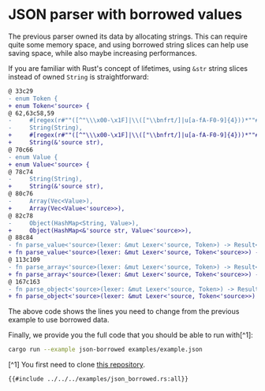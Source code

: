 # JSON parser with borrowed values

The previous parser owned its data by allocating strings. This can require quite
some memory space, and using borrowed string slices can help use saving space, while
also maybe increasing performances.

If you are familiar with Rust's concept of lifetimes,
using `&str` string slices instead of owned `String`
is straightforward:

```diff
@ 33c29
- enum Token {
+ enum Token<'source> {
@ 62,63c58,59
-     #[regex(r#""([^"\\\x00-\x1F]|\\(["\\bnfrt/]|u[a-fA-F0-9]{4}))*""#, |lex| lex.slice().to_owned())]
-     String(String),
+     #[regex(r#""([^"\\\x00-\x1F]|\\(["\\bnfrt/]|u[a-fA-F0-9]{4}))*""#, |lex| lex.slice())]
+     String(&'source str),
@ 70c66
- enum Value {
+ enum Value<'source> {
@ 78c74
-     String(String),
+     String(&'source str),
@ 80c76
-     Array(Vec<Value>),
+     Array(Vec<Value<'source>>),
@ 82c78
-     Object(HashMap<String, Value>),
+     Object(HashMap<&'source str, Value<'source>>),
@ 88c84
- fn parse_value<'source>(lexer: &mut Lexer<'source, Token>) -> Result<Value> {
+ fn parse_value<'source>(lexer: &mut Lexer<'source, Token<'source>>) -> Result<Value<'source>> {
@ 113c109
- fn parse_array<'source>(lexer: &mut Lexer<'source, Token>) -> Result<Value> {
+ fn parse_array<'source>(lexer: &mut Lexer<'source, Token<'source>>) -> Result<Value<'source>> {
@ 167c163
- fn parse_object<'source>(lexer: &mut Lexer<'source, Token>) -> Result<Value> {
+ fn parse_object<'source>(lexer: &mut Lexer<'source, Token<'source>>) -> Result<Value<'source>> {
```

The above code shows the lines you need to change from the previous example
to use borrowed data.

Finally, we provide you the full code that you should be able to run with[^1]:
```bash
cargo run --example json-borrowed examples/example.json
```

[^1] You first need to clone [this repository](https://github.com/maciejhirsz/logos).

```rust,no_run,noplayground
{{#include ../../../examples/json_borrowed.rs:all}}
```
